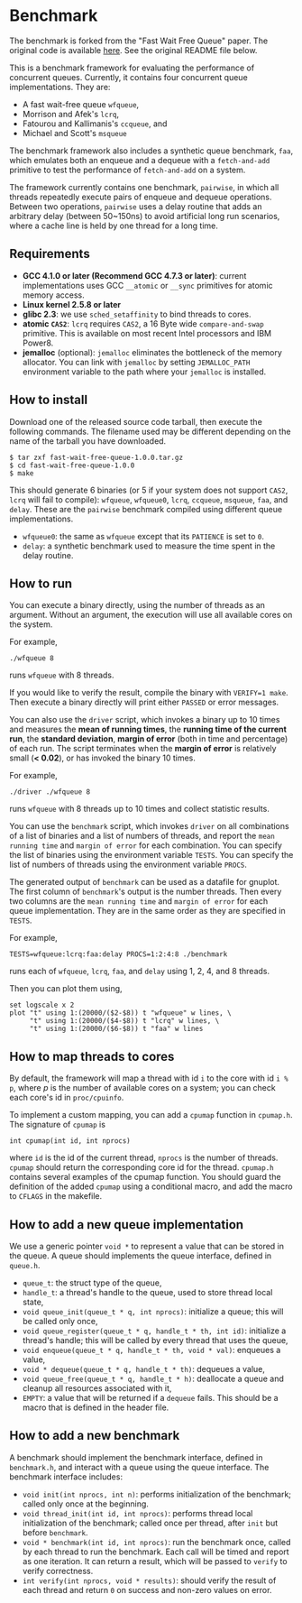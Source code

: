 # Benchmark

The benchmark is forked from the "Fast Wait Free Queue" paper. The
original code is
available [here](https://github.com/chaoran/fast-wait-free-queue).
See the original README file below.

This is a benchmark framework for evaluating the performance of concurrent queues. Currently, it contains four concurrent queue implementations. They are:

- A fast wait-free queue `wfqueue`,
- Morrison and Afek's `lcrq`,
- Fatourou and Kallimanis's `ccqueue`, and
- Michael and Scott's `msqueue`

The benchmark framework also includes a synthetic queue benchmark, `faa`, which emulates both an enqueue and a dequeue with a `fetch-and-add` primitive to test the performance of `fetch-and-add` on a system.

The framework currently contains one benchmark, `pairwise`, in which all threads repeatedly execute pairs of enqueue and dequeue operations. Between two operations, `pairwise` uses a delay routine that adds an arbitrary delay (between 50~150ns) to avoid artificial long run scenarios, where a cache line is held by one thread for a long time.

## Requirements

- **GCC 4.1.0 or later (Recommend GCC 4.7.3 or later)**: current implementations uses GCC `__atomic` or `__sync` primitives for atomic memory access.
- **Linux kernel 2.5.8 or later**
- **glibc 2.3**: we use `sched_setaffinity` to bind threads to cores.
- **atomic `CAS2`**: `lcrq` requires `CAS2`, a 16 Byte wide `compare-and-swap` primitive. This is available on most recent Intel processors and IBM Power8.
- **jemalloc** (optional): `jemalloc` eliminates the bottleneck of the memory allocator. You can link with `jemalloc` by setting `JEMALLOC_PATH` environment variable to the path where your `jemalloc` is installed.
 
## How to install

Download one of the released source code tarball, then execute the following commands. The filename used may be different depending on the name of the tarball you have downloaded.
```
$ tar zxf fast-wait-free-queue-1.0.0.tar.gz
$ cd fast-wait-free-queue-1.0.0
$ make
```

This should generate 6 binaries (or 5 if your system does not support `CAS2`, `lcrq` will fail to compile): `wfqueue`, `wfqueue0`, `lcrq`, `ccqueue`, `msqueue`, `faa`, and `delay`. These are the `pairwise` benchmark compiled using different queue implementations.
- `wfqueue0`: the same as `wfqueue` except that its `PATIENCE` is set to `0`.
- `delay`: a synthetic benchmark used to measure the time spent in the delay routine.

## How to run

You can execute a binary directly, using the number of threads as an argument. Without an argument, the execution will use all available cores on the system. 

For example,
```
./wfqueue 8
```
runs `wfqueue` with 8 threads.

If you would like to verify the result, compile the binary with `VERIFY=1 make`. Then execute a binary directly will print either `PASSED` or error messages.

You can also use the `driver` script, which invokes a binary up to 10 times and measures the **mean of running times**, the **running time of the current run**, the **standard deviation**, **margin of error** (both in time and percentage) of each run.
The script terminates when the **margin of error** is relatively small (**< 0.02**), or has invoked the binary 10 times.

For example, 
```
./driver ./wfqueue 8
```
runs `wfqueue` with 8 threads up to 10 times and collect statistic results.

You can use the `benchmark` script, which invokes `driver` on all combinations of a list of binaries and a list of numbers of threads, and report the `mean running time` and `margin of error` for each combination. You can specify the list of binaries using the environment variable `TESTS`. You can specify the list of numbers of threads using the environment variable `PROCS`.

The generated output of `benchmark` can be used as a datafile for gnuplot. The first column of `benchmark`'s output is the number threads. Then every two columns are the `mean running time` and `margin of error` for each queue implementation. They are in the same order as they are specified in `TESTS`.

For example,
```
TESTS=wfqueue:lcrq:faa:delay PROCS=1:2:4:8 ./benchmark
```
runs each of `wfqueue`, `lcrq`, `faa`, and `delay` using 1, 2, 4, and 8 threads.

Then you can plot them using,
```
set logscale x 2
plot "t" using 1:(20000/($2-$8)) t "wfqueue" w lines, \
     "t" using 1:(20000/($4-$8)) t "lcrq" w lines, \
     "t" using 1:(20000/($6-$8)) t "faa" w lines
```

## How to map threads to cores

By default, the framework will map a thread with id `i` to the core with id `i % p`, where *p* is the number of available cores on a system; you can check each core's id in `proc/cpuinfo`.

To implement a custom mapping, you can add a `cpumap` function in `cpumap.h`. The signature of `cpumap` is
```
int cpumap(int id, int nprocs)
```
where `id` is the id of the current thread, `nprocs` is the number of threads. `cpumap` should return the corresponding core id for the thread. `cpumap.h` contains several examples of the cpumap function. You should guard the definition of the added `cpumap` using a conditional macro, and add the macro to `CFLAGS` in the makefile.

## How to add a new queue implementation

We use a generic pointer `void *` to represent a value that can be stored in the queue.
A queue should implements the queue interface, defined in `queue.h`.

- `queue_t`: the struct type of the queue,
- `handle_t`: a thread's handle to the queue, used to store thread local state,
- `void queue_init(queue_t * q, int nprocs)`: initialize a queue; this will be called only once,
- `void queue_register(queue_t * q, handle_t * th, int id)`: initialize a thread's handle; this will be called by every thread that uses the queue,
- `void enqueue(queue_t * q, handle_t * th, void * val)`: enqueues a value,
- `void * dequeue(queue_t * q, handle_t * th)`: dequeues a value,
- `void queue_free(queue_t * q, handle_t * h)`: deallocate a queue and cleanup all resources associated with it,
- `EMPTY`: a value that will be returned if a `dequeue` fails. This should be a macro that is defined in the header file.

## How to add a new benchmark

A benchmark should implement the benchmark interface, defined in `benchmark.h`, and interact with a queue using the queue interface.
The benchmark interface includes:

- `void init(int nprocs, int n)`: performs initialization of the benchmark; called only once at the beginning.
- `void thread_init(int id, int nprocs)`: performs thread local initialization of the benchmark; called once per thread, after `init` but before `benchmark`.
- `void * benchmark(int id, int nprocs)`: run the benchmark once, called by each thread to run the benchmark. Each call will be timed and report as one iteration. It can return a result, which will be passed to `verify` to verify correctness.
- `int verify(int nprocs, void * results)`: should verify the result of each thread and return `0` on success and non-zero values on error.
